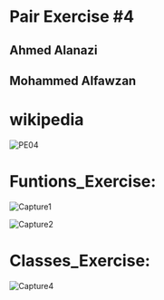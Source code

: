 # Pair Exercise #4

## Ahmed Alanazi
## Mohammed Alfawzan


# wikipedia 

![PE04](https://github.com/Ahmed5641/303_Spring_24/assets/157667926/fcb01751-012e-43e2-adc8-33f67d8a3e5c)




# Funtions_Exercise:

![Capture1](https://github.com/Ahmed5641/303_Spring_24/assets/157667926/8a4c5a47-48c5-4e3f-9ab2-d2db5f8cd3eb)

![Capture2](https://github.com/Ahmed5641/303_Spring_24/assets/157667926/03601e1e-b390-4a65-bcbf-2b6cf99ee6e1)


# Classes_Exercise:

![Capture4](https://github.com/Ahmed5641/303_Spring_24/assets/157667926/027181b1-e810-45cd-96ed-431af8b5609b)


